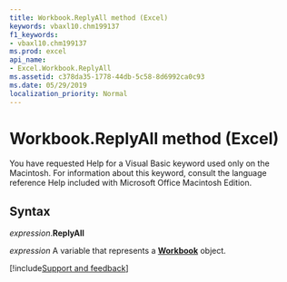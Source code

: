 ```yaml
---
title: Workbook.ReplyAll method (Excel)
keywords: vbaxl10.chm199137
f1_keywords:
- vbaxl10.chm199137
ms.prod: excel
api_name:
- Excel.Workbook.ReplyAll
ms.assetid: c378da35-1778-44db-5c58-8d6992ca0c93
ms.date: 05/29/2019
localization_priority: Normal
---
```



# Workbook.ReplyAll method (Excel)

You have requested Help for a Visual Basic keyword used only on the Macintosh. For information about this keyword, consult the language reference Help included with Microsoft Office Macintosh Edition.


## Syntax

_expression_.**ReplyAll**

_expression_ A variable that represents a **[Workbook](Excel.Workbook.md)** object.




[!include[Support and feedback](~/includes/feedback-boilerplate.md)]